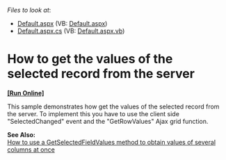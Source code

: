 <!-- default file list -->
*Files to look at*:

* [Default.aspx](./CS/WebSite/Default.aspx) (VB: [Default.aspx](./VB/WebSite/Default.aspx))
* [Default.aspx.cs](./CS/WebSite/Default.aspx.cs) (VB: [Default.aspx.vb](./VB/WebSite/Default.aspx.vb))
<!-- default file list end -->
# How to get the values of the selected record from the server
<!-- run online -->
**[[Run Online]](https://codecentral.devexpress.com/e150/)**
<!-- run online end -->


<p>This sample demonstrates how get the values of the selected record from the server.  To implement this you have to use the client side "SelectedChanged" event and the "GetRowValues" Ajax grid function.</p><p><strong>See Also:</strong><br />
<a href="https://www.devexpress.com/Support/Center/p/E319">How to use a GetSelectedFieldValues method to obtain values of several columns at once</a></p>

<br/>


